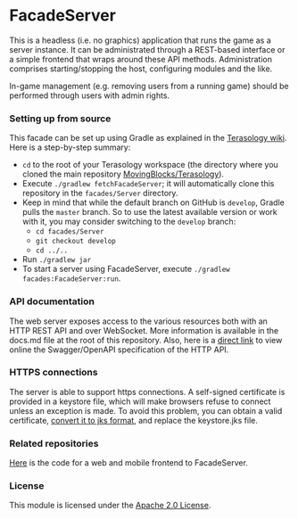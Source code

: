 # FacadeServer

This is a headless (i.e. no graphics) application that runs the game as a server instance.
It can be administrated through a REST-based interface or a simple frontend that wraps around these API methods.
Administration comprises starting/stopping the host, configuring modules and the like.

In-game management (e.g. removing users from a running game) should be performed through users with admin rights.

### Setting up from source

This facade can be set up using Gradle as explained in the [Terasology wiki](https://github.com/MovingBlocks/Terasology/wiki/Codebase-Structure#facades).
Here is a step-by-step summary:
* `cd` to the root of your Terasology workspace (the directory where you cloned the main repository [MovingBlocks/Terasology](https://github.com/MovingBlocks/Terasology)).
* Execute `./gradlew fetchFacadeServer`; it will automatically clone this repository in the `facades/Server` directory.
* Keep in mind that while the default branch on GitHub is `develop`, Gradle pulls the `master` branch. So to use the latest available version or work with it, you may consider switching to the `develop` branch:
    * `cd facades/Server`
    * `git checkout develop`
    * `cd ../..`
* Run `./gradlew jar`
* To start a server using FacadeServer, execute `./gradlew facades:FacadeServer:run`.

### API documentation

The web server exposes access to the various resources both with an HTTP REST API and over WebSocket.
More information is available in the docs.md file at the root of this repository.
Also, here is a [direct link](http://petstore.swagger.io/?url=https://raw.githubusercontent.com/MovingBlocks/FacadeServer/develop/src/main/resources/web/swagger.json#/) to view online the Swagger/OpenAPI specification of the HTTP API.

### HTTPS connections
The server is able to support https connections.
A self-signed certificate is provided in a keystore file, which will make browsers refuse to connect unless an exception is made.
To avoid this problem, you can obtain a valid certificate, [convert it to jks format](https://blogs.oracle.com/jtc/installing-trusted-certificates-into-a-java-keystore), and replace the keystore.jks file.


### Related repositories
[Here](https://github.com/gianluca-nitti/FacadeServer-frontend) is the code for a web and mobile frontend to FacadeServer.

### License

This module is licensed under the [Apache 2.0 License](http://www.apache.org/licenses/LICENSE-2.0.html).
